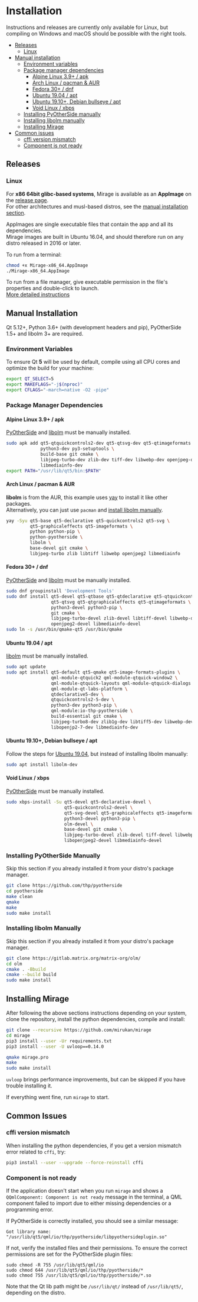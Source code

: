 # Installation

Instructions and releases are currently only available for Linux,
but compiling on Windows and macOS should be possible with the right tools.

- [Releases](#releases)
  - [Linux](#linux)
- [Manual installation](#manual-installation)
  - [Environment variables](#environment-variables)
  - [Package manager dependencies](#package-manager-dependencies)
    - [Alpine Linux 3.9+ / apk](#alpine-linux-39--apk)
    - [Arch Linux / pacman & AUR](#arch-linux--pacman--aur)
    - [Fedora 30+ / dnf](#fedora-30--dnf)
    - [Ubuntu 19.04 / apt](#ubuntu-1904--apt)
    - [Ubuntu 19.10+, Debian bullseye / apt](#ubuntu-1910-debian-bullseye--apt)
    - [Void Linux / xbps](#void-linux--xbps)
  - [Installing PyOtherSide manually](#installing-pyotherside-manually)
  - [Installing libolm manually](#installing-libolm-manually)
  - [Installing Mirage](#installing-mirage)
- [Common issues](#common-issues)
  - [cffi version mismatch](#cffi-version-mismatch)
  - [Component is not ready](#component-is-not-ready)


## Releases

### Linux

For **x86 64bit glibc-based systems**, Mirage is available as an **AppImage**
on the [release page](releases).  
For other architectures and musl-based distros, see the 
[manual installation section](#manual-installation).

AppImages are single executable files that contain the app and all 
its dependencies.  
Mirage images are built in Ubuntu 16.04, and should therefore run on any distro
released in 2016 or later.

To run from a terminal:

```sh
chmod +x Mirage-x86_64.AppImage
./Mirage-x86_64.AppImage
```

To run from a file manager, give executable permission in the file's
properties and double-click to launch.  
[More detailed instructions](https://docs.appimage.org/introduction/quickstart.html#ref-quickstart)


## Manual Installation

Qt 5.12+, Python 3.6+ (with development headers and pip),
PyOtherSide 1.5+ and libolm 3+ are required.

### Environment Variables

To ensure Qt **5** will be used by default, compile using all CPU cores and 
optimize the build for your machine:

```sh
export QT_SELECT=5
export MAKEFLAGS="-j$(nproc)"
export CFLAGS="-march=native -O2 -pipe"
```

### Package Manager Dependencies

#### Alpine Linux 3.9+ / apk

[PyOtherSide](#installing-pyotherside-manually) and 
[libolm](#installing-libolm-manually) must be manually installed.

```sh
sudo apk add qt5-qtquickcontrols2-dev qt5-qtsvg-dev qt5-qtimageformats \
             python3-dev py3-setuptools \
             build-base git cmake \
             libjpeg-turbo-dev zlib-dev tiff-dev libwebp-dev openjpeg-dev \
             libmediainfo-dev
export PATH="/usr/lib/qt5/bin:$PATH"
```

#### Arch Linux / pacman & AUR

**libolm** is from the AUR, this example uses
[yay](https://github.com/Jguer/yay) to install it like other packages.  
Alternatively, you can just use `pacman` and
[install libolm manually](#installing-libolm-manually).

```sh
yay -Syu qt5-base qt5-declarative qt5-quickcontrols2 qt5-svg \
         qt5-graphicaleffects qt5-imageformats \
         python python-pip \
         python-pyotherside \
         libolm \
         base-devel git cmake \
         libjpeg-turbo zlib libtiff libwebp openjpeg2 libmediainfo
```

#### Fedora 30+ / dnf

[PyOtherSide](#installing-pyotherside-manually) and 
[libolm](#installing-libolm-manually) must be manually installed.

```sh
sudo dnf groupinstall 'Development Tools'
sudo dnf install qt5-devel qt5-qtbase qt5-qtdeclarative qt5-qtquickcontrols2 \
                 qt5-qtsvg qt5-qtgraphicaleffects qt5-qtimageformats \
                 python3-devel python3-pip \
                 git cmake \
                 libjpeg-turbo-devel zlib-devel libtiff-devel libwebp-devel	\
                 openjpeg2-devel libmediainfo-devel
sudo ln -s /usr/bin/qmake-qt5 /usr/bin/qmake
```

#### Ubuntu 19.04 / apt

[libolm](#installing-libolm-manually) must be manually installed.


```sh
sudo apt update
sudo apt install qt5-default qt5-qmake qt5-image-formats-plugins \
                 qml-module-qtquick2 qml-module-qtquick-window2 \
                 qml-module-qtquick-layouts qml-module-qtquick-dialogs \
                 qml-module-qt-labs-platform \
                 qtdeclarative5-dev \
                 qtquickcontrols2-5-dev \
                 python3-dev python3-pip \
                 qml-module:io-thp-pyotherside \
                 build-essential git cmake \
                 libjpeg-turbo8-dev zlib1g-dev libtiff5-dev libwebp-dev \
                 libopenjp2-7-dev libmediainfo-dev
```

#### Ubuntu 19.10+, Debian bullseye / apt

Follow the steps for [Ubuntu 19.04](#ubuntu-1904--apt), but instead of
installing libolm manually:

```sh
sudo apt install libolm-dev
```

#### Void Linux / xbps

[PyOtherSide](#installing-pyotherside-manually) must be manually installed.

```sh
sudo xbps-install -Su qt5-devel qt5-declarative-devel \
                      qt5-quickcontrols2-devel \
                      qt5-svg-devel qt5-graphicaleffects qt5-imageformats \
                      python3-devel python3-pip \
                      olm-devel \
                      base-devel git cmake \
                      libjpeg-turbo-devel zlib-devel tiff-devel libwebp-devel \
                      libopenjpeg2-devel libmediainfo-devel
```

### Installing PyOtherSide Manually

Skip this section if you already installed it from your
distro's package manager.

```sh
git clone https://github.com/thp/pyotherside
cd pyotherside
make clean
qmake
make
sudo make install
```

### Installing libolm Manually

Skip this section if you already installed it from your
distro's package manager.

```sh
git clone https://gitlab.matrix.org/matrix-org/olm/
cd olm
cmake . -Bbuild
cmake --build build
sudo make install
```


## Installing Mirage

After following the above sections instructions depending on your system,
clone the repository, install the python dependencies, compile and install:

```sh
git clone --recursive https://github.com/mirukan/mirage
cd mirage
pip3 install --user -Ur requirements.txt
pip3 install --user -U uvloop==0.14.0

qmake mirage.pro
make
sudo make install
```

`uvloop` brings performance improvements, but can be skipped 
if you have trouble installing it.

If everything went fine, run `mirage` to start.


## Common Issues

### cffi version mismatch

When installing the python dependencies, if you get a version mismatch error
related to `cffi`, try:

```sh
pip3 install --user --upgrade --force-reinstall cffi
```

### Component is not ready

If the application doesn't start when you run `mirage` and shows a 
`QQmlComponent: Component is not ready` message in the terminal,
a QML component failed to import due to either missing dependencies
or a programming error.

If PyOtherSide is correctly installed, you should see a similar message:

    Got library name:  "/usr/lib/qt5/qml/io/thp/pyotherside/libpyothersideplugin.so"

If not, verify the installed files and their permissions. 
To ensure the correct permissions are set for the PyOtherSide plugin files:

    sudo chmod -R 755 /usr/lib/qt5/qml/io
    sudo chmod 644 /usr/lib/qt5/qml/io/thp/pyotherside/*
    sudo chmod 755 /usr/lib/qt5/qml/io/thp/pyotherside/*.so

Note that the Qt lib path might be `/usr/lib/qt/` instead of `/usr/lib/qt5/`,
depending on the distro.
